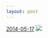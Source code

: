 ```yaml
---
layout: post
---
```


<p>
  <time><a href="/325">2014-05-17</a></time>
  <a href="/325"><img src="{{ site.assets_url }}/325-640.jpg" srcset="{{ site.assets_url }}/325-1280.jpg 1280w, {{ site.assets_url }}/325-960.jpg 960w, {{ site.assets_url }}/325-640.jpg 640w, {{ site.assets_url }}/325-320.jpg 320w" sizes="(min-width: 700px) 50vw, calc(100vw - 2rem)" /></a>
</p>
